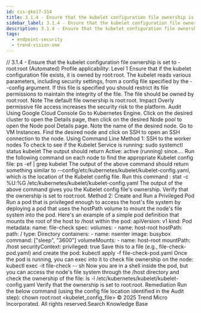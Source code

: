 ```yaml
---
id: cis-gke17-314
title: 3.1.4 - Ensure that the kubelet configuration file ownership is set to - root:root (Automated)
sidebar_label: 3.1.4 - Ensure that the kubelet configuration file ownership is set to - root:root (Automated)
description: 3.1.4 - Ensure that the kubelet configuration file ownership is set to - root:root (Automated)
tags:
  - endpoint-security
  - trend-vision-one
---
```


/*<![CDATA[*/ $('#title').html($('meta[name=map-description]').attr('content')); /*]]>*/ 3.1.4 - Ensure that the kubelet configuration file ownership is set to - root:root (Automated) Profile applicability: Level 1 Ensure that if the kubelet configuration file exists, it is owned by root:root. The kubelet reads various parameters, including security settings, from a config file specified by the --config argument. If this file is specified you should restrict its file permissions to maintain the integrity of the file. The file should be owned by root:root. Note The default file ownership is root:root. Impact Overly permissive file access increases the security risk to the platform. Audit Using Google Cloud Console Go to Kubernetes Engine. Click on the desired cluster to open the Details page, then click on the desired Node pool to open the Node pool Details page. Note the name of the desired node. Go to VM Instances. Find the desired node and click on SSH to open an SSH connection to the node. Using Command Line Method 1: SSH to the worker nodes To check to see if the Kubelet Service is running: sudo systemctl status kubelet The output should return Active: active (running) since.... Run the following command on each node to find the appropriate Kubelet config file: ps -ef | grep kubelet The output of the above command should return something similar to --config/etc/kubernetes/kubelet/kubelet-config.yaml, which is the location of the Kubelet config file. Run this command : stat -c %U:%G /etc/kubernetes/kubelet/kubelet-config.yaml The output of the above command gives you the Kubelet config file's ownership. Verify that the ownership is set to root:root. Method 2: Create and Run a Privileged Pod Run a pod that is privileged enough to access the host's file system by deploying a pod that uses the hostPath volume to mount the node's file system into the pod. Here's an example of a simple pod definition that mounts the root of the host to /host within the pod: apiVersion: v1 kind: Pod metadata: name: file-check spec: volumes: - name: host-root hostPath: path: / type: Directory containers: - name: nsenter image: busybox command: ["sleep", "3600"] volumeMounts: - name: host-root mountPath: /host securityContext: privileged: true Save this to a file (e.g., file-check-pod.yaml) and create the pod: kubectl apply -f file-check-pod.yaml Once the pod is running, you can exec into it to check file ownership on the node: kubectl exec -it file-check -- sh Now you are in a shell inside the pod, but you can access the node's file system through the /host directory and check the ownership of the file: ls -l /etc/kubernetes/kubelet/kubelet-config.yaml Verify that the ownership is set to root:root. Remediation Run the below command (using the config file location identified in the Audit step): chown root:root <kubelet_config_file> © 2025 Trend Micro Incorporated. All rights reserved.Search Knowledge Base